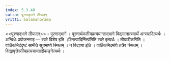 ```yaml
---
index: 5.3.48
sutra: पूरणाद्भागे तीयादन्
vritti: balamanorama
---
```


<<पूरणाद्भागे तीयादन्>> - पूरणाद्भागे । पूरणार्थकतीयप्रत्ययान्ताद्भागे विद्यमानात्स्वार्थे अन्स्यादित्यर्थः । अन्विधेः प्रयोजनमाह — स्वरे विशेष इति ।ञ्नित्यादिर्नित्य॑मिति स्वरे इत्यर्थः । तीयादीकगिति । वार्तिकमिदंदृष्टं सामे॑ति सूत्रभाष्ये स्थितम् । न विद्याया इति । वार्तिकमिदमपि तत्रैव स्थितम् । विद्यावृत्तेस्तीयप्रत्ययान्तादीकङ्नेत्यर्थः । 